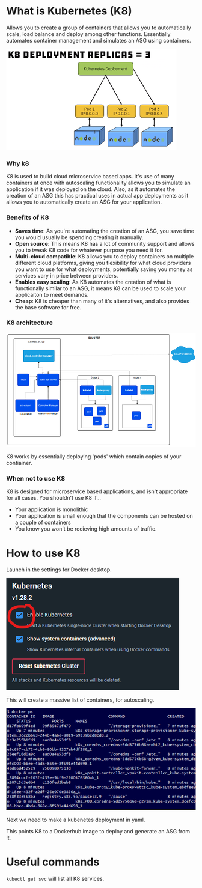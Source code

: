 # What is Kubernetes (K8)

Allows you to create a group of containers that allows you to automatically scale, load balance and deploy among other functions. Essentially automates container management and simulates an ASG using containers.

![Alt text](image-6.png)

### Why k8

K8 is used to build cloud microservice based apps. It's use of many containers at once with autoscaling functionality allows you to simulate an application if it was deployed on the cloud. Also, as it automates the creation of an ASG this has practical uses in actual app deployments as it allows you to automatically create an ASG for your application.

### Benefits of K8

- **Saves time**: As you're automating the creation of an ASG, you save time you would usually be spending creating it manually.
- **Open source**: This means K8 has a lot of community support and allows you to tweak K8 code for whatever purpose you need it for.
- **Multi-cloud compatible**: K8 allows you to deploy containers on multiple different cloud platforms, giving you flexibility for what cloud providers you want to use for what deployments, potentially saving you money as services vary in price between providers.
- **Enables easy scaling**: As K8 automates the creation of what is functionally similar to an ASG, it means K8 can be used to scale your applicaiton to meet demands.
- **Cheap**: K8 is cheaper than many of it's alternatives, and also provides the base software for free.

### K8 architecture

![Alt text](image-7.png)

K8 works by essentially deploying 'pods' which contain copies of your contiainer.

### When not to use K8

K8 is designed for microservice based applications, and isn't appropriate for all cases. You shouldn't use K8 if...
- Your application is monolithic
- Your application is small enough that the components can be hosted on a couple of containers 
- You know you won't be recieving high amounts of traffic.

# How to use K8

Launch in the settings for Docker desktop.

![Alt text](image-4.png)

This will create a massive list of containers, for autoscaling.

![Alt text](image-5.png)

Next we need to make a kubenetes deployment in yaml.

This points K8 to a Dockerhub image to deploy and generate an ASG from it.

# Useful commands

`kubectl get svc` will list all K8 services.